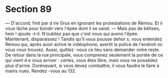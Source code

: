 # Section 89

— D'accord, finit par d ire Grus en ignorant les protestations de
Rémou.
Et il vous lâche pour bondir vers l'épée dont il se saisit.
— Mais pas de bêtises, hein ! ajoute -t-il. N'oubliez pas que c'est
nous qui avons l'épée. Maintenant, disparaissez !
Tandis qu'il vous pousse dehor s, vous entendez Rémou qui, après
avoir activé le vidéophone, avertit la police de l'endroit où vous
vous trouvez. Aussi, quittez -vous ce lieu sans demander votre
reste. De retour dans la rue principale, vous comprenez
seulement la portée de ce qui vient d e vous arriver : certes, vous
êtes libre, mais vous ne possédez plus d'arme. Dorénavant, si
vous devez combattre, il vous faudra le faire à mains nues.
Rendez -vous au 132.